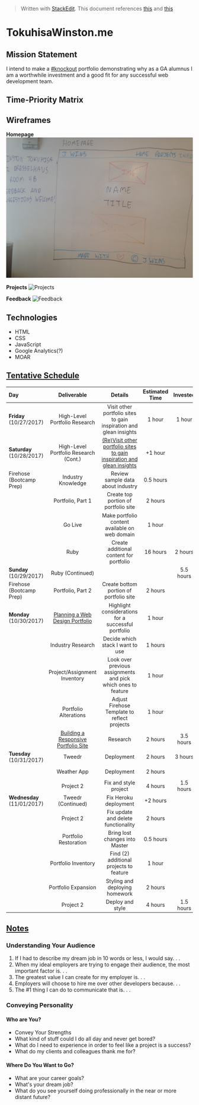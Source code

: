 ﻿


> Written with [StackEdit](https://stackedit.io/).
> This document references [this](https://git.generalassemb.ly/wdi-nyc-dresselhaus/portfolio-site/blob/master/portfolio.md) and [this](https://git.generalassemb.ly/wdi-nyc-dresselhaus/project-04-portfolio)

# **TokuhisaWinston.me**

## Mission Statement
I intend to make a [#knockout](http://99u.com/articles/7127/6-steps-to-creating-a-knockout-online-portfolio) portfolio demonstrating why as a GA alumnus I am a worthwhile investment and a good fit for any successful web development team.

## Time-Priority Matrix

## Wireframes
**Homepage**
![Homepage](https://github.com/Tokuhisa1/Tokuhisa1.github.io/blob/dev/assets/homepage.jpg?raw=true)

**Projects**
![Projects](https://github.com/Tokuhisa1/Tokuhisa1.github.io/blob/dev/assets/projects.jpg?raw=true)

**Feedback**
![Feedback](https://github.com/Tokuhisa1/Tokuhisa1.github.io/blob/dev/assets/feedback.jpg?raw=true)

## Technologies
- HTML
- CSS
- JavaScript
- Google Analytics(?)
- MOAR

## [Tentative Schedule](https://calendar.google.com/calendar/embed?src=bus402j3qka2d682b6q9p0vh88%40group.calendar.google.com&ctz=America/New_York)
| Day | Deliverable | Details | Estimated Time | Invested | Actual |
|:----|:-----:|:-----:|:-----:|:-----:|:-----:|
| **Friday** (10/27/2017) | High-Level Portfolio Research | Visit other portfolio sites to gain inspiration and glean insights | 1 hour | 1 hour | |
| **Saturday** (10/28/2017) | High-Level Portfolio Research (Cont.) | [(Re)Visit other portfolio sites to gain inspiration and glean insights](https://docs.google.com/spreadsheets/d/1PoT9d1-qtVmNpvOTbr5UGyme_nzAUH1LhUVhpl5N-7o/edit?usp=sharing) |  +1 hour| | 2 hours |
| Firehose (Bootcamp Prep) | Industry Knowledge | Review sample data about industry  | 0.5 hours | | 1 hour |
|  | Portfolio, Part 1 | Create top portion of portfolio site | 2 hours | | 4 hours |
|  | Go Live | Make portfolio content available on web domain | 1 hour | | 0.5 hours|
|  | Ruby | Create additional content for portfolio | 16 hours | 2 hours | |
| **Sunday** (10/29/2017) | Ruby (Continued) | | | 5.5 hours | 7.5 hours |
| Firehose (Bootcamp Prep) | Portfolio, Part 2 | Create bottom portion of portfolio site  | 2 hours | | 4.5 hours |
| **Monday** (10/30/2017) | [Planning a Web Design Portfolio](https://www.lynda.com/Web-Design-tutorials/Planning-Web-Design-Portfolio-Getting-Job/172854-2.html) | Highlight considerations for a successful portfolio | 1 hour | | 1 hour |
| | Industry Research | Decide which stack I want to use | 1 hours | | 0.5 hours |
|  | Project/Assignment Inventory | Look over previous assignments and pick which ones to feature | 1 hour | | 1 hour |
|  | Portfolio Alterations | Adjust Firehose Template to reflect projects | 1 hour | | 1 hour |
|  | [Building a Responsive Portfolio Site](https://www.lynda.com/CSS-tutorials/Building-Responsive-Portfolio-Site/372808-2.html) | Research | 2 hours | 3.5 hours | |
| **Tuesday** (10/31/2017) |  Tweedr | Deployment | 2 hours | 3 hours | |
|  | Weather App | Deployment | 2 hours | | 4 hours |
| | Project 2 | Fix and style project | 4 hours | 1.5 hours | |
| **Wednesday** (11/01/2017) | Tweedr (Continued) | Fix Heroku deployment | +2 hours | | 1 hour |
| | Project 2 | Fix update and delete functionality | 2 hours | | 1 hour |
| | Portfolio Restoration | Bring lost changes into Master | 0.5 hours | | 1 hour |
| | Portfolio Inventory | Find (2) additional projects to feature | 1 hour | | 2 hours |
| | Portfolio Expansion | Styling and deploying homework | 2 hours | | 3 hours |
| | Project 2 | Deploy and style | 4 hours | 1.5 hours |  |

## [Notes](https://www.lynda.com/Web-Design-tutorials/Planning-Web-Design-Portfolio-Getting-Job/172854-2.html)
### Understanding Your Audience
1. If I had to describe my dream job in 10 words or less, I would say. . .
2. When my ideal employers are trying to engage their audience, the most important factor is. . .
3. The greatest value I can create for my employer is. . .
4.  Employers will choose to hire me over other developers because. . .
5. The #1 thing I can do to communicate that is. . .

### Conveying Personality
#### **Who are You?**
- Convey Your Strengths
- What kind of stuff could I do all day and never get bored?
- What do I need to experience in order to feel like a project is a success?
- What do my clients and colleagues thank me for?

#### **Where Do You Want to Go?**
- What are your career goals?
- What's your dream job?
- What do you see yourself doing professionally in the near or more distant future?